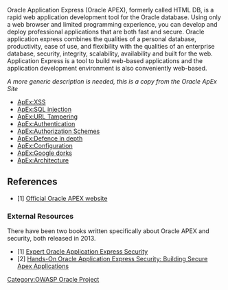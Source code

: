 Oracle Application Express (Oracle APEX), formerly called HTML DB, is a
rapid web application development tool for the Oracle database. Using
only a web browser and limited programming experience, you can develop
and deploy professional applications that are both fast and secure.
Oracle application express combines the qualities of a personal
database, productivity, ease of use, and flexibility with the qualities
of an enterprise database, security, integrity, scalability,
availability and built for the web. Application Express is a tool to
build web-based applications and the application development environment
is also conveniently web-based.

*A more generic description is needed, this is a copy from the Oracle
ApEx Site*

  - [ApEx:XSS](ApEx:XSS "wikilink")
  - [ApEx:SQL injection](ApEx:SQL_injection "wikilink")
  - [ApEx:URL Tampering](ApEx:URL_Tampering "wikilink")
  - [ApEx:Authentication](ApEx:Authentication "wikilink")
  - [ApEx:Authorization Schemes](ApEx:Authorization_Schemes "wikilink")
  - [ApEx:Defence in depth](ApEx:Defence_in_depth "wikilink")
  - [ApEx:Configuration](ApEx:Configuration "wikilink")
  - [ApEx:Google dorks](ApEx:Google_dorks "wikilink")
  - [ApEx:Architecture](ApEx:Architecture "wikilink")

## References

  - \[1\] [Official Oracle APEX
    website](http://www.oracle.com/technology/products/database/application_express/html/what_is_apex.html)

### External Resources

There have been two books written specifically about Oracle APEX and
security, both released in 2013.

  - \[1\] [Expert Oracle Application Express
    Security](http://www.amazon.com/Application-Express-Security-Experts-ebook/dp/B00ACC6AO6/)
  - \[2\] [Hands-On Oracle Application Express Security: Building Secure
    Apex Applications](http://apexsec.recx.co.uk/apex-security-ebook/)

[Category:OWASP Oracle
Project](Category:OWASP_Oracle_Project "wikilink")